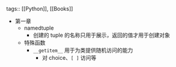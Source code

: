 tags:: [[Python]], [[Books]]

- 第一章
	- namedtuple
		- 创建的 tuple 的名称只用于展示，返回的值才用于创建对象
	- 特殊函数
		- `__getitem__` 用于为类提供随机访问的能力
			- 对 choice、`[ ]` 访问等